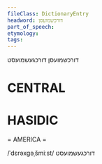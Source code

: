 ```yaml
---
fileClass: DictionaryEntry
headword: דורכשמועסן
part_of_speech: 
etymology: 
tags: 
---
```

דורכשמועסן
דורכגעשמועסט

CENTRAL
========

HASIDIC
=======
= AMERICA = 

/ˈdɛrəxgəˌšmiːst/ דורכגעשמועסט